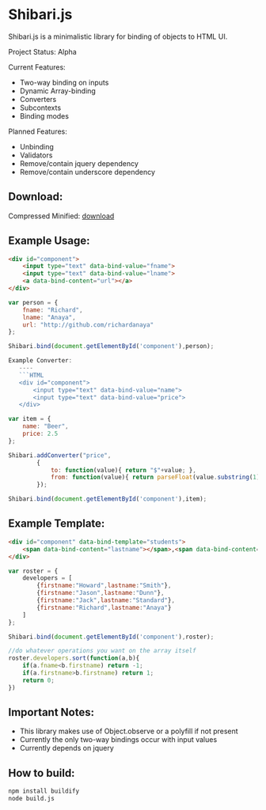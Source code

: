 Shibari.js
===

Shibari.js is a minimalistic library for binding of objects to HTML UI.

Project Status: Alpha

Current Features:
* Two-way binding on inputs
* Dynamic Array-binding
* Converters
* Subcontexts
* Binding modes

Planned Features:
* Unbinding
* Validators
* Remove/contain jquery dependency
* Remove/contain underscore dependency

Download:
----

Compressed Minified: [download](https://raw.github.com/richardanaya/Shibari.js/master/shibari.min.js)

Example Usage:
----
```HTML
<div id="component">
    <input type="text" data-bind-value="fname">
    <input type="text" data-bind-value="lname">
    <a data-bind-content="url"></a>
</div>
```

```Javascript
var person = {
    fname: "Richard",
    lname: "Anaya",
    url: "http://github.com/richardanaya"
};

Shibari.bind(document.getElementById('component'),person);

Example Converter:
   ----
   ```HTML
   <div id="component">
       <input type="text" data-bind-value="name">
       <input type="text" data-bind-value="price">
   </div>
   ```

   ```Javascript
   var item = {
       name: "Beer",
       price: 2.5
   };

   Shibari.addConverter("price",
           {
               to: function(value){ return "$"+value; },
               from: function(value){ return parseFloat(value.substring(1)); }
           });

   Shibari.bind(document.getElementById('component'),item);
   ```

Example Template:
----
```HTML
<div id="component" data-bind-template="students">
    <span data-bind-content="lastname"></span>,<span data-bind-content="firstname"></span>
</div>
```

```Javascript
var roster = {
    developers = [
        {firstname:"Howard",lastname:"Smith"},
        {firstname:"Jason",lastname:"Dunn"},
        {firstname:"Jack",lastname:"Standard"},
        {firstname:"Richard",lastname:"Anaya"}
    ]
};

Shibari.bind(document.getElementById('component'),roster);

//do whatever operations you want on the array itself
roster.developers.sort(function(a,b){
    if(a.fname<b.firstname) return -1;
    if(a.firstname>b.firstname) return 1;
    return 0;
})

```

Important Notes:
---
* This library makes use of Object.observe or a polyfill if not present
* Currently the only two-way bindings occur with input values
* Currently depends on jquery

How to build:
---

```BASH
npm install buildify
node build.js
```
